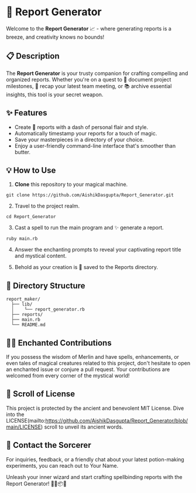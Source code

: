 # 🚀 Report Generator

Welcome to the **Report Generator** 📈 - where generating reports is a breeze, and creativity knows no bounds!

## 📋 Description

The **Report Generator** is your trusty companion for crafting compelling and organized reports. Whether you're on a quest to 📝 document project milestones, 📅 recap your latest team meeting, or 📚 archive essential insights, this tool is your secret weapon.

## ✨ Features

- Create 📝 reports with a dash of personal flair and style.
- Automatically timestamp your reports for a touch of magic.
- Save your masterpieces in a directory of your choice.
- Enjoy a user-friendly command-line interface that's smoother than butter.

## 💡 How to Use

1. **Clone** this repository to your magical machine.

```shell
git clone https://github.com/AishikDasgupta/Report_Generator.git
```

2. Travel to the project realm.

```shell
cd Report_Generator
```

3. Cast a spell to run the main program and ✨ generate a report.

```shell
ruby main.rb
```

4. Answer the enchanting prompts to reveal your captivating report title and mystical content.

5. Behold as your creation is 📁 saved to the Reports directory.



## 📁 Directory Structure

```
report_maker/
  ├── lib/
  │    └── report_generator.rb
  ├── reports/
  ├── main.rb
  └── README.md
```

## 🧙‍♂️ Enchanted Contributions
If you possess the wisdom of Merlin and have spells, enhancements, or even tales of magical creatures related to this project, don't hesitate to open an enchanted issue or conjure a pull request. Your contributions are welcomed from every corner of the mystical world!

## 📄 Scroll of License
This project is protected by the ancient and benevolent MIT License. Dive into the LICENSE(mailto:https://github.com/AishikDasgupta/Report_Generator/blob/main/LICENSE) scroll to unveil its ancient words.

## 📧 Contact the Sorcerer
For inquiries, feedback, or a friendly chat about your latest potion-making experiments, you can reach out to Your Name.

Unleash your inner wizard and start crafting spellbinding reports with the Report Generator! 🧙‍♂️📦✨
